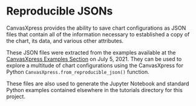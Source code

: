 # Reproducible JSONs

CanvasXpress provides the ability to save chart configurations as JSON files 
that contain all of the information necessary to established a copy of the 
chart, its data, and various other attributes.

These JSON files were extracted from the examples available at the 
[CanvasXpress Examples Section](https://www.canvasxpress.org/examples/bar-1.html)
on July 5, 2021.  They can be used to explore a multitude of chart configurations
using the CanvasXpress for Python `CanvasXpress.from_reproducible_json()`
function.

These files are also used to generate the Jupyter Notebook and standard Python
examples contained elsewhere in the tutorials directory for this project.
